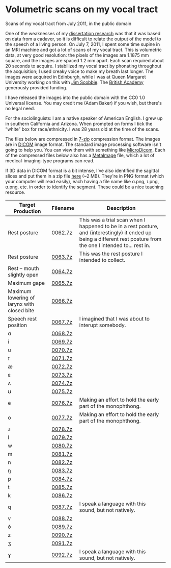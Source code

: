 # Volumetric scans on my vocal tract
Scans of my vocal tract from July 2011, in the public domain 

One of the weaknesses of my [dissertation research](https://web.archive.org/web/20100329003501/http://apil.arizona.edu/baker/) was that it was based on data from a cadaver, so it is difficult to relate the output of the model to the speech of a living person. On July 7, 2011, I spent some time supine in an MRI machine and got a lot of scans of my vocal tract. This is volumetric data, at very good resolution: the pixels of the images are 1.1875 mm square, and the images are spaced 1.2 mm apart. Each scan required about 20 seconds to acquire. I stabilized my vocal tract by phonating throughout the acquisition; I used creaky voice to make my breath last longer. The images were acquired in Edinburgh, while I was at Queen Margaret University working on this with [Jim Scobbie](https://www.qmu.ac.uk/schools-and-divisions/shs/shs-staff/professor-james-m-scobbie/). The [British Academy](http://www.britac.ac.uk/) generously provided funding.

I have released the images into the public domain with the CC0 1.0 Universal license. You may credit me (Adam Baker) if you wish, but there's no legal need.

For the sociolinguists: I am a native speaker of American English. I grew up in southern California and Arizona. When prompted on forms I tick the “white” box for race/ethnicity. I was 28 years old at the time of the scans.

The files below are compressed in [7-zip](http://www.7-zip.org/) compression format. The images are in [DICOM](http://en.wikipedia.org/wiki/Dicom) image format. The standard image processing software isn't going to help you. You can view them with something like [MicroDicom](http://www.microdicom.com/). Each of the compressed files below also has a [MetaImage](http://www.vtk.org/Wiki/MetaIO/Documentation) file, which a lot of medical-imaging-type programs can read.

If 3D data in DICOM format is a bit intense, I've also identified the sagittal slices and put them in a zip file [here](Sagittal-Slices.zip) (~2 MB). They're in PNG format (which your computer will read easily), each having a file name like ɑ.png, ɪ.png, ʊ.png, etc. in order to identify the segment. These could be a nice teaching resource.


| Target Production                                | Filename | Description |
|---------------------------------------------|--------------------|----------------------------------------------------------------------------------------------------------------------------------------------------------------------|
| Rest posture                                | [0062.7z](0062.7z) | This was a trial scan when I happened to be in a rest posture, and (interestingly) it ended up being a different rest posture from the one I intended to... rest in. |
| Rest posture                                | [0063.7z](0063.7z) | This was the rest posture I intended to collect.                                                                                                                     |
| Rest – mouth slightly open                  | [0064.7z](0064.7z) |                                                                                                                                                                      |
| Maximum gape                                | [0065.7z](0065.7z) |                                                                                                                                                                      |
| Maximum lowering of larynx with closed bite | [0066.7z](0066.7z) |                                                                                                                                                                      |
| Speech rest position                        | [0067.7z](0067.7z) | I imagined that I was about to interupt somebody.                                                                                                                    |
| ɑ                                           | [0068.7z](0068.7z) |                                                                                                                                                                      |
| i                                           | [0069.7z](0069.7z) |                                                                                                                                                                      |
| u                                           | [0070.7z](0070.7z) |                                                                                                                                                                      |
| ɪ                                           | [0071.7z](0071.7z) |                                                                                                                                                                      |
| æ                                           | [0072.7z](0072.7z) |                                                                                                                                                                      |
| ɛ                                           | [0073.7z](0073.7z) |                                                                                                                                                                      |
| ʌ                                           | [0074.7z](0074.7z) |                                                                                                                                                                      |
| ʊ                                           | [0075.7z](0075.7z) |                                                                                                                                                                      |
| e                                           | [0076.7z](0076.7z) | Making an effort to hold the early part of the monophthong.                                                                                                          |
| o                                           | [0077.7z](0077.7z) | Making an effort to hold the early part of the monophthong.                                                                                                          |
| ɹ                                           | [0078.7z](0078.7z) |                                                                                                                                                                      |
| l                                           | [0079.7z](0079.7z) |                                                                                                                                                                      |
| w                                           | [0080.7z](0080.7z) |                                                                                                                                                                      |
| m                                           | [0081.7z](0081.7z) |                                                                                                                                                                      |
| n                                           | [0082.7z](0082.7z) |                                                                                                                                                                      |
| ŋ                                           | [0083.7z](0083.7z) |                                                                                                                                                                      |
| p                                           | [0084.7z](0084.7z) |                                                                                                                                                                      |
| t                                           | [0085.7z](0085.7z) |                                                                                                                                                                      |
| k                                           | [0086.7z](0086.7z) |                                                                                                                                                                      |
| q                                           | [0087.7z](0087.7z) | I speak a language with this sound, but not natively.                                                                                                                |
| v                                           | [0088.7z](0088.7z) |                                                                                                                                                                      |
| ð                                           | [0089.7z](0089.7z) |                                                                                                                                                                      |
| z                                           | [0090.7z](0090.7z) |                                                                                                                                                                      |
| ʒ                                           | [0091.7z](0091.7z) |                                                                                                                                                                      |
| ɣ                                           | [0092.7z](0092.7z) | I speak a language with this sound, but not natively.                                                                                                                |
